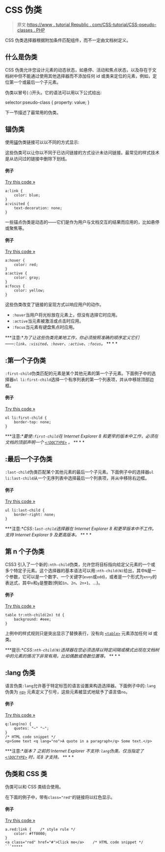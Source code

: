 # CSS 伪类

> 原文:[https://www . tutorial Republic . com/CSS-tutorial/CSS-pseudo-classes . PHP](https://www.tutorialrepublic.com/css-tutorial/css-pseudo-classes.php)

CSS 伪类选择器根据附加条件匹配组件，而不一定由文档树定义。

## 什么是伪类

CSS 伪类允许您设计元素的动态状态，如悬停、活动和焦点状态，以及存在于文档树中但不能通过使用其他选择器而不添加任何 id 或类来定位的元素，例如，定位第一个或最后一个子元素。

伪类以冒号(`:`)开头。它的语法可以用以下公式给出:

selector:pseudo-class { property: value; }

下一节描述了最常用的伪类。

## 锚伪类

使用[锚](../html-reference/html-a-tag.php)伪类链接可以以不同的方式显示:

这些伪类可以让你以不同于已访问链接的方式设计未访问链接。最常见的样式技术是从访问过的链接中删除下划线。

#### 例子

[Try this code »](../codelab.php?topic=css&file=anchor-pseudo-classes "Try this code using online Editor")

```
a:link {
    color: blue;
}
a:visited {
    text-decoration: none;
}
```

一些锚点伪类是动态的——它们是作为用户与文档交互的结果而应用的，比如悬停或聚焦等。

#### 例子

[Try this code »](../codelab.php?topic=css&file=dynamic-anchor-pseudo-classes "Try this code using online Editor")

```
a:hover {
    color: red;
}
a:active {
    color: gray;
}
a:focus {
    color: yellow;
}
```

这些伪类改变了链接的呈现方式以响应用户的动作。

*   `:hover`当用户将光标放在元素上，但没有选择它时应用。
*   `:active`当元素被激活或点击时应用。
*   `:focus`当元素有键盘焦点时应用。

 ***注意:**为了让这些伪类完美地工作，你必须按照准确的顺序定义它们——`:link`、`:visited`、`:hover`、`:active`、`:focus`。*  ** * *

## :第一个子伪类

`:first-child`伪类匹配的元素是某个其他元素的第一个子元素。下面例子中的选择器`ol li:first-child`选择一个有序列表的第一个列表项，并从中移除顶部边框。

#### 例子

[Try this code »](../codelab.php?topic=css&file=first-child-pseudo-class "Try this code using online Editor")

```
ol li:first-child {
    border-top: none;
}
```

 ***注意:**要使`:first-child`在 Internet Explorer 8 和更早的版本中工作，必须在文档的顶部声明一个 [`<!DOCTYPE>`](../html-tutorial/html-doctypes.php) 。*  ** * *

## :最后一个子伪类

`:last-child`伪类匹配某个其他元素的最后一个子元素。下面例子中的选择器`ul li:last-child`从一个无序列表中选择最后一个列表项，并从中移除右边框。

#### 例子

[Try this code »](../codelab.php?topic=css&file=last-child-pseudo-class "Try this code using online Editor")

```
ul li:last-child {
    border-right: none;
}
```

 ***注意:**CSS`:last-child`选择器在 Internet Explorer 8 和更早版本中不工作。支持 Internet Explorer 9 及更高版本。*  ** * *

## 第 n 个子伪类

CSS3 引入了一个新的`:nth-child`伪类，允许您将目标指向给定父元素的一个或多个特定子元素。这个选择器的基本语法可以用`:nth-child(N)`给出，其中`N`是一个参数，它可以是一个数字、一个关键字(`even`或`odd`)，或者是一个形式为`xn+y`的表达式，其中`x`和`y`是整数(例如`1n`、`2n`、`2n+1`、…)。

#### 例子

[Try this code »](../codelab.php?topic=css&file=nth-child-pseudo-class "Try this code using online Editor")

```
table tr:nth-child(2n) td {
    background: #eee;
}
```

上例中的样式规则只是突出显示了替换表行，没有向 [`<table>`](../html-tutorial/html-tables.php) 元素添加任何 id 或类。

 ***提示:**CSS`:nth-child(N)`选择器在您必须选择以特定间隔或模式出现在文档树中的元素的情况下非常有用，比如偶数或奇数位置等。*  ** * *

## :lang 伪类

语言伪类`:lang`允许基于特定标签的语言设置来构造选择器。下面例子中的`:lang`伪类为 [`<q>`](../html-reference/html-q-tag.php) 元素定义了引号，这些元素被显式地赋予了语言值`no`。

#### 例子

[Try this code »](../codelab.php?topic=css&file=lang-pseudo-class "Try this code using online Editor")

```
q:lang(no) {
    quotes: "~" "~";
}
/* HTML code snippet */
<p>Some text <q lang="no">A quote in a paragraph</q> Some text.</p>
```

 ***注意:**版本 7 之前的 Internet Explorer 不支持`:lang`伪类。仅当指定了 [`<!DOCTYPE>`](../html-tutorial/html-doctypes.php) 时，IE8 才支持。*  ** * *

## 伪类和 CSS 类

伪类可以和 CSS 类结合使用。

在下面的例子中，带有`class="red"`的链接将以红色显示。

#### 例子

[Try this code »](../codelab.php?topic=css&file=using-pseudo-classes-with-selectors "Try this code using online Editor")

```
a.red:link {    /* style rule */
    color: #ff0000;
}
<a class="red" href="#">Click me</a>    /* HTML code snippet */
```*****